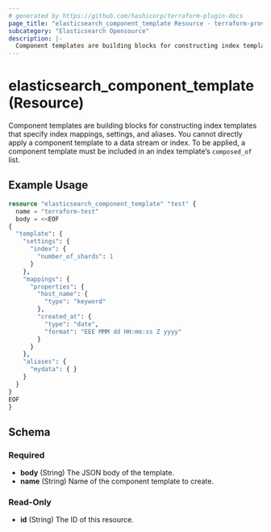 ```yaml
---
# generated by https://github.com/hashicorp/terraform-plugin-docs
page_title: "elasticsearch_component_template Resource - terraform-provider-elasticsearch"
subcategory: "Elasticsearch Opensource"
description: |-
  Component templates are building blocks for constructing index templates that specify index mappings, settings, and aliases. You cannot directly apply a component template to a data stream or index. To be applied, a component template must be included in an index template’s composed_of list.
---
```


# elasticsearch_component_template (Resource)

Component templates are building blocks for constructing index templates that specify index mappings, settings, and aliases. You cannot directly apply a component template to a data stream or index. To be applied, a component template must be included in an index template’s `composed_of` list.

## Example Usage

```terraform
resource "elasticsearch_component_template" "test" {
  name = "terraform-test"
  body = <<EOF
{
  "template": {
    "settings": {
      "index": {
        "number_of_shards": 1
      }
    },
    "mappings": {
      "properties": {
        "host_name": {
          "type": "keyword"
        },
        "created_at": {
          "type": "date",
          "format": "EEE MMM dd HH:mm:ss Z yyyy"
        }
      }
    },
    "aliases": {
      "mydata": { }
    }
  }
}
EOF
}
```

<!-- schema generated by tfplugindocs -->
## Schema

### Required

- **body** (String) The JSON body of the template.
- **name** (String) Name of the component template to create.

### Read-Only

- **id** (String) The ID of this resource.


